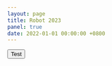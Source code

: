 ```yaml
---
layout: page
title: Robot 2023
panel: true
date: 2022-01-01 00:00:00 +0800
---
```

  
<model-viewer src="2023_Robot/robot-mary.glb" ar ar-modes="scene-viewer webxr quick-look" camera-controls poster="poster.webp" shadow-intensity="1" auto-rotate environment-image="legacy" shadow-softness="0.67" exposure="2">
        <button class="Hotspot" slot="hotspot-hide" data-position="-0.14993344215155244m 0.03107697765793943m -0.0018828936264373777m" data-normal="0.19611613147848533m 0m -0.98058067642286m" data-visibility-attribute="visible">
            <div class="HotspotAnnotation">
                Test
            </div>
        </button>
        <div class="progress-bar hide" slot="progress-bar">
            <div class="update-bar"></div>
        </div>
</model-viewer>

  